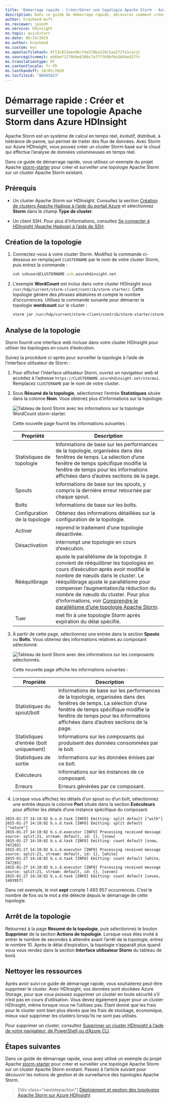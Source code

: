 ```yaml
---
title: 'Démarrage rapide : Créer/Gérer une topologie Apache Storm - Azure HDInsight'
description: Dans ce guide de démarrage rapide, découvrez comment créer et surveiller une topologie Apache Storm dans Azure HDInsight.
author: hrasheed-msft
ms.reviewer: jasonh
ms.service: hdinsight
ms.topic: quickstart
ms.date: 06/14/2019
ms.author: hrasheed
ms.custom: mvc
ms.openlocfilehash: 8f13c813eee9bcfde578ba210c5aa2f2fe1cac2c
ms.sourcegitcommit: eb6bef1274b9e6390c7a77ff69bf6a3b94e827fc
ms.translationtype: HT
ms.contentlocale: fr-FR
ms.lasthandoff: 10/05/2020
ms.locfileid: "86045023"
---
```

# <a name="quickstart-create-and-monitor-an-apache-storm-topology-in-azure-hdinsight"></a>Démarrage rapide : Créer et surveiller une topologie Apache Storm dans Azure HDInsight

Apache Storm est un système de calcul en temps réel, évolutif, distribué, à tolérance de panne, qui permet de traiter des flux de données. Avec Storm sur Azure HDInsight, vous pouvez créer un cluster Storm basé sur le cloud qui effectue l’analyse de données volumineuses en temps réel.

Dans ce guide de démarrage rapide, vous utilisez un exemple du projet Apache [storm-starter](https://github.com/apache/storm/tree/v2.0.0/examples/storm-starter) pour créer et surveiller une topologie Apache Storm sur un cluster Apache Storm existant.

## <a name="prerequisites"></a>Prérequis

* Un cluster Apache Storm sur HDInsight. Consultez la section [Création de clusters Apache Hadoop à l’aide du portail Azure](../hdinsight-hadoop-create-linux-clusters-portal.md) et sélectionnez **Storm** dans le champ **Type de cluster**.

* Un client SSH. Pour plus d’informations, consultez [Se connecter à HDInsight (Apache Hadoop) à l’aide de SSH](../hdinsight-hadoop-linux-use-ssh-unix.md).

## <a name="create-the-topology"></a>Création de la topologie

1. Connectez-vous à votre cluster Storm. Modifiez la commande ci-dessous en remplaçant `CLUSTERNAME` par le nom de votre cluster Storm, puis entrez la commande :

    ```cmd
    ssh sshuser@CLUSTERNAME-ssh.azurehdinsight.net
    ```

2. L’exemple **WordCount** est inclus dans votre cluster HDInsight sous `/usr/hdp/current/storm-client/contrib/storm-starter/`. Cette topologie génère des phrases aléatoires et compte le nombre d’occurrences. Utilisez la commande suivante pour démarrer la topologie **wordcount** sur le cluster :

    ```bash
    storm jar /usr/hdp/current/storm-client/contrib/storm-starter/storm-starter-topologies-*.jar org.apache.storm.starter.WordCountTopology wordcount
    ```

## <a name="monitor-the-topology"></a>Analyse de la topologie

Storm fournit une interface web incluse dans votre cluster HDInsight pour utiliser les topologies en cours d’exécution.

Suivez la procédure ci-après pour surveiller la topologie à l’aide de l’interface utilisateur de Storm :

1. Pour afficher l’interface utilisateur Storm, ouvrez un navigateur web et accédez à l’adresse `https://CLUSTERNAME.azurehdinsight.net/stormui`. Remplacez `CLUSTERNAME` par le nom de votre cluster.

2. Sous **Résumé de la topologie**, sélectionnez l’entrée **Statistiques** située dans la colonne **Nom**. Vous obtenez plus d’informations sur la topologie.

    ![Tableau de bord Storm avec les informations sur la topologie WordCount storm-starter.](./media/apache-storm-quickstart/hdi-topology-summary.png)

    Cette nouvelle page fournit les informations suivantes :

    |Propriété | Description |
    |---|---|
    |Statistiques de topologie|Informations de base sur les performances de la topologie, organisées dans des fenêtres de temps. La sélection d’une fenêtre de temps spécifique modifie la fenêtre de temps pour les informations affichées dans d’autres sections de la page.|
    |Spouts|Informations de base sur les spouts, y compris la dernière erreur retournée par chaque spout.|
    |Bolts|Informations de base sur les bolts.|
    |Configuration de la topologie|Obtenez des informations détaillées sur la configuration de la topologie.|
    |Activer|reprend le traitement d’une topologie désactivée.|
    |Désactivation|interrompt une topologie en cours d’exécution.|
    |Rééquilibrage|ajuste le parallélisme de la topologie. Il convient de rééquilibrer les topologies en cours d’exécution après avoir modifié le nombre de nœuds dans le cluster. Le rééquilibrage ajuste le parallélisme pour compenser l’augmentation/la réduction du nombre de nœuds du cluster. Pour plus d’informations, voir [Comprendre le parallélisme d’une topologie Apache Storm](https://storm.apache.org/documentation/Understanding-the-parallelism-of-a-Storm-topology.html).|
    |Tuer|met fin à une topologie Storm après expiration du délai spécifié.|

3. À partir de cette page, sélectionnez une entrée dans la section **Spouts** ou **Bolts**. Vous obtenez des informations relatives au composant sélectionné.

    ![Tableau de bord Storm avec des informations sur les composants sélectionnés.](./media/apache-storm-quickstart/hdi-component-summary.png)

    Cette nouvelle page affiche les informations suivantes :

    |Propriété | Description |
    |---|---|
    |Statistiques du spout/bolt|Informations de base sur les performances de la topologie, organisées dans des fenêtres de temps. La sélection d’une fenêtre de temps spécifique modifie la fenêtre de temps pour les informations affichées dans d’autres sections de la page.|
    |Statistiques d’entrée (bolt uniquement)|Informations sur les composants qui produisent des données consommées par le bolt.|
    |Statistiques de sortie|Informations sur les données émises par ce bolt.|
    |Exécuteurs|Informations sur les instances de ce composant.|
    |Erreurs|Erreurs générées par ce composant.|

4. Lorsque vous affichez les détails d’un spout ou d’un bolt, sélectionnez une entrée depuis la colonne **Port** située dans la section **Exécuteurs** pour afficher les détails d’une instance spécifique du composant.

```output
2015-01-27 14:18:02 b.s.d.task [INFO] Emitting: split default ["with"]
2015-01-27 14:18:02 b.s.d.task [INFO] Emitting: split default ["nature"]
2015-01-27 14:18:02 b.s.d.executor [INFO] Processing received message source: split:21, stream: default, id: {}, [snow]
2015-01-27 14:18:02 b.s.d.task [INFO] Emitting: count default [snow, 747293]
2015-01-27 14:18:02 b.s.d.executor [INFO] Processing received message source: split:21, stream: default, id: {}, [white]
2015-01-27 14:18:02 b.s.d.task [INFO] Emitting: count default [white, 747293]
2015-01-27 14:18:02 b.s.d.executor [INFO] Processing received message source: split:21, stream: default, id: {}, [seven]
2015-01-27 14:18:02 b.s.d.task [INFO] Emitting: count default [seven, 1493957]
```

Dans cet exemple, le mot **sept** compte 1 493 957 occurrences. C’est le nombre de fois où le mot a été détecté depuis le démarrage de cette topologie.

## <a name="stop-the-topology"></a>Arrêt de la topologie

Retournez à la page **Résumé de la topologie**, puis sélectionnez le bouton **Supprimer** de la section **Actions de topologie**. Lorsque vous êtes invité à entrer le nombre de secondes à attendre avant l’arrêt de la topologie, entrez le nombre 10. Après le délai d’expiration, la topologie n’apparaît plus quand vous vous rendez dans la section **Interface utilisateur Storm** du tableau de bord.

## <a name="clean-up-resources"></a>Nettoyer les ressources

Après avoir suivi ce guide de démarrage rapide, vous souhaiterez peut-être supprimer le cluster. Avec HDInsight, vos données sont stockées Azure Storage, pour que vous puissiez supprimer un cluster en toute sécurité s’il n’est pas en cours d’utilisation. Vous devez également payer pour un cluster HDInsight, même lorsque vous ne l’utilisez pas. Étant donné que les frais pour le cluster sont bien plus élevés que les frais de stockage, économique, mieux vaut supprimer les clusters lorsqu’ils ne sont pas utilisés.

Pour supprimer un cluster, consultez [Supprimer un cluster HDInsight à l’aide de votre navigateur, de PowerShell ou d’Azure CLI](../hdinsight-delete-cluster.md).

## <a name="next-steps"></a>Étapes suivantes

Dans ce guide de démarrage rapide, vous avez utilisé un exemple du projet Apache [storm-starter](https://github.com/apache/storm/tree/v2.0.0/examples/storm-starter) pour créer et surveiller une topologie Apache Storm sur un cluster Apache Storm existant. Passez à l’article suivant pour découvrir les notions de gestion et de surveillance des topologies Apache Storm.

> [!div class="nextstepaction"]
>[Déploiement et gestion des topologies Apache Storm sur Azure HDInsight](./apache-storm-deploy-monitor-topology-linux.md)